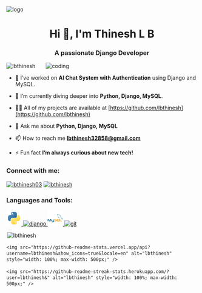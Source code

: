 ![logo](https://github.com/lbthinesh/lbthinesh/blob/main/banner_dev.gif)
<h1 align="center">Hi 👋, I'm Thinesh L B</h1>
<h3 align="center">A passionate Django Developer</h3>

<img align="right" alt="coding" width="400" src="https://user-images.githubusercontent.com/55389276/140866485-8fb1c876-9a8f-4d6a-98dc-08c4981eaf70.gif">

<p align="left"> <img src="https://komarev.com/ghpvc/?username=lbthinesh&label=Profile%20views&color=0e75b6&style=flat" alt="lbthinesh" /> </p>

- 🔭 I’ve worked on **AI Chat System with Authentication** using Django and MySQL.

- 🌱 I’m currently diving deeper into **Python, Django, MySQL**.

- 👨‍💻 All of my projects are available at [https://github.com/lbthinesh](https://github.com/lbthinesh)

- 💬 Ask me about **Python, Django, MySQL**

- 📫 How to reach me **lbthinesh32858@gmail.com**

- ⚡ Fun fact **I’m always curious about new tech!**

<h3 align="left">Connect with me:</h3>
<p align="left">
<a href="https://x.com/lbthinesh03" target="blank"><img align="center" src="https://raw.githubusercontent.com/rahuldkjain/github-profile-readme-generator/master/src/images/icons/Social/twitter.svg" alt="lbthinesh03" height="30" width="40" /></a>
<a href="https://linkedin.com/in/lbthinesh" target="blank"><img align="center" src="https://raw.githubusercontent.com/rahuldkjain/github-profile-readme-generator/master/src/images/icons/Social/linked-in-alt.svg" alt="lbthinesh" height="30" width="40" /></a>
</p>

<h3 align="left">Languages and Tools:</h3>
<p align="left">
<a href="https://www.python.org" target="_blank" rel="noreferrer"> <img src="https://raw.githubusercontent.com/devicons/devicon/master/icons/python/python-original.svg" alt="python" width="40" height="40"/> </a>
<a href="https://www.djangoproject.com/" target="_blank" rel="noreferrer"> <img src="https://cdn.worldvectorlogo.com/logos/django.svg" alt="django" width="40" height="40"/> </a>
<a href="https://www.mysql.com/" target="_blank" rel="noreferrer"> <img src="https://raw.githubusercontent.com/devicons/devicon/master/icons/mysql/mysql-original-wordmark.svg" alt="mysql" width="40" height="40"/> </a>
<a href="https://git-scm.com/" target="_blank" rel="noreferrer"> <img src="https://www.vectorlogo.zone/logos/git-scm/git-scm-icon.svg" alt="git" width="40" height="40"/> </a>
</p>

<div style="display: flex; flex-direction: column; align-items: center;">
    <img src="https://github-readme-stats-sigma-five.vercel.app/api/top-langs?username=lbthinesh&show_icons=true&locale=en&layout=compact" alt="lbthinesh" style="width: 100%; max-width: 500px;" />

    <img src="https://github-readme-stats.vercel.app/api?username=lbthinesh&show_icons=true&locale=en" alt="lbthinesh" style="width: 100%; max-width: 500px;" />

    <img src="https://github-readme-streak-stats.herokuapp.com/?user=lbthinesh&" alt="lbthinesh" style="width: 100%; max-width: 500px;" />
</div>

